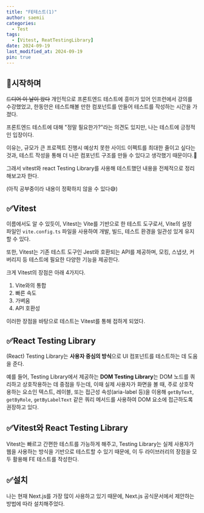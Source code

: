 ```yaml
---
title: "FE테스트(1)"
author: saemii
categories:
  - Test
tags:
  - [Vitest, ReatTestingLibrary]
date: 2024-09-19
last_modified_at: 2024-09-19
pin: true
---
```


## 📌시작하며

~~드디어 이 날이 왔다~~
개인적으로 프론트엔드 테스트에 흥미가 있어 인프런에서 강의를 수강했었고, 한동안은 테스트해볼 만한 컴포넌트를 만들어 테스트를 작성하는 시간을 가졌다.

프론트엔드 테스트에 대해 "정말 필요한가?"라는 의견도 있지만, 나는 테스트에 긍정적인 입장이다.

이유는, 규모가 큰 프로젝트 진행시 예상치 못한 사이드 이펙트를 최대한 줄이고 싶다는 것과, 테스트 작성을 통해 더 나은 컴포넌트 구조를 만들 수 있다고 생각했기 때문이다.🤔

그래서 vitest와 react Testing Library를 사용해 테스트했던 내용을 전체적으로 정리해보고자 한다.

(아직 공부중이라 내용이 정확하지 않을 수 있다😅)

## ✅Vitest

이름에서도 알 수 있듯이, Vitest는 Vite를 기반으로 한 테스트 도구로서, Vite의 설정 파일인 `vite.config.ts` 파일을 사용하여 개발, 빌드, 테스트 환경을 일관성 있게 유지할 수 있다.

또한, Vitest는 기존 테스트 도구인 Jest와 호환되는 API를 제공하며, 모킹, 스냅샷, 커버리지 등 테스트에 필요한 다양한 기능을 제공한다.

크게 Vitest의 장점은 아래 4가지다.

1. Vite와의 통합
2. 빠른 속도
3. 가벼움
4. API 호환성

이러한 장점을 바탕으로 테스트는 Vitest를 통해 접하게 되었다.

## ✅React Testing Library

(React) Testing Library는 **사용자 중심의 방식**으로 UI 컴포넌트를 테스트하는 데 도움을 준다.

예를 들어, Testing Library에서 제공하는 **DOM Testing Library**는 DOM 노드를 쿼리하고 상호작용하는 데 중점을 두는데, 이때 실제 사용자가 화면을 볼 때, 주로 상호작용하는 요소인 텍스트, 레이블, 또는 접근성 속성(aria-label 등)을 이용해 `getByText`, `getByRole`, `getByLabelText` 같은 쿼리 메서드를 사용하여 DOM 요소에 접근하도록 권장하고 있다.

## ✅Vitest와 React Testing Library

Vitest는 빠르고 간편한 테스트를 가능하게 해주고, Testing Library는 실제 사용자가 웹을 사용하는 방식을 기반으로 테스트할 수 있기 때문에, 이 두 라이브러리의 장점을 모두 활용해 FE 테스트를 작성한다.

## ✅설치

나는 현재 Next.js를 가장 많이 사용하고 있기 때문에, Next.js 공식문서에서 제안하는 방법에 따라 설치해주었다.
